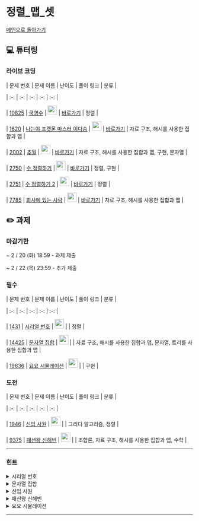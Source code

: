 # 정렬_맵_셋

[메인으로 돌아가기](https://github.com/Altu-Bitu-5/Notice)

## 💻 튜터링

### 라이브 코딩

| 문제 번호 | 문제 이름 | 난이도 | 풀이 링크 | 분류 |

|  :-:  |  :-:  |  :-:  |  :-:  |  :-:  |

|  [10825](https://www.acmicpc.net/problem/10825)  |  [국영수](https://www.acmicpc.net/problem/10825)  | <img height="25px" width="25px" src="https://static.solved.ac/tier_small/7.svg"/> |  [바로가기](https://github.com/Altu-Bitu-6/Notice/blob/main/01_정렬_맵_셋/라이브코딩/10825.cpp)  | 정렬 |

|  [1620](https://www.acmicpc.net/problem/1620)  |  [나는야 포켓몬 마스터 이다솜](https://www.acmicpc.net/problem/1620)  | <img height="25px" width="25px" src="https://static.solved.ac/tier_small/7.svg"/> |  [바로가기](https://github.com/Altu-Bitu-6/Notice/blob/main/01_정렬_맵_셋/라이브코딩/1620.cpp)  | 자료 구조, 해시를 사용한 집합과 맵 |

|  [2002](https://www.acmicpc.net/problem/2002)  |  [추월](https://www.acmicpc.net/problem/2002)  | <img height="25px" width="25px" src="https://static.solved.ac/tier_small/10.svg"/> |  [바로가기](https://github.com/Altu-Bitu-6/Notice/blob/main/01_정렬_맵_셋/라이브코딩/2002.cpp)  | 자료 구조, 해시를 사용한 집합과 맵, 구현, 문자열 |

|  [2750](https://www.acmicpc.net/problem/2750)  |  [수 정렬하기](https://www.acmicpc.net/problem/2750)  | <img height="25px" width="25px" src="https://static.solved.ac/tier_small/4.svg"/> |  [바로가기](https://github.com/Altu-Bitu-6/Notice/blob/main/01_정렬_맵_셋/라이브코딩/2750.cpp)  | 정렬, 구현 |

|  [2751](https://www.acmicpc.net/problem/2751)  |  [수 정렬하기 2](https://www.acmicpc.net/problem/2751)  | <img height="25px" width="25px" src="https://static.solved.ac/tier_small/6.svg"/> |  [바로가기](https://github.com/Altu-Bitu-6/Notice/blob/main/01_정렬_맵_셋/라이브코딩/2751.cpp)  | 정렬 |

|  [7785](https://www.acmicpc.net/problem/7785)  |  [회사에 있는 사람](https://www.acmicpc.net/problem/7785)  | <img height="25px" width="25px" src="https://static.solved.ac/tier_small/6.svg"/> |  [바로가기](https://github.com/Altu-Bitu-6/Notice/blob/main/01_정렬_맵_셋/라이브코딩/7785.cpp)  | 자료 구조, 해시를 사용한 집합과 맵 |

## ✏️ 과제

### 마감기한

~ 2 / 20 (화) 18:59 - 과제 제출 </br>

~ 2 / 22 (목) 23:59 - 추가 제출 </br>

### 필수

| 문제 번호 | 문제 이름 | 난이도 | 풀이 링크 | 분류 |

|  :-:  |  :-:  |  :-:  |  :-:  |  :-:  |

|  [1431](https://www.acmicpc.net/problem/1431)  |  [시리얼 번호](https://www.acmicpc.net/problem/1431)  | <img height="25px" width="25px" src="https://static.solved.ac/tier_small/8.svg"/> |  | 정렬 |

|  [14425](https://www.acmicpc.net/problem/14425)  |  [문자열 집합](https://www.acmicpc.net/problem/14425)  | <img height="25px" width="25px" src="https://static.solved.ac/tier_small/8.svg"/> |   | 자료 구조, 해시를 사용한 집합과 맵, 문자열, 트리를 사용한 집합과 맵 |

|  [19636](https://www.acmicpc.net/problem/19636)  |  [요요 시뮬레이션](https://www.acmicpc.net/problem/19636)  | <img height="25px" width="25px" src="https://static.solved.ac/tier_small/7.svg"/> |    | 구현 |

### 도전

| 문제 번호 | 문제 이름 | 난이도 | 풀이 링크 | 분류 |

|  :-:  |  :-:  |  :-:  |  :-:  |  :-:  |

|  [1946](https://www.acmicpc.net/problem/1946)  |  [신입 사원](https://www.acmicpc.net/problem/1946)  | <img height="25px" width="25px" src="https://static.solved.ac/tier_small/10.svg"/> |   | 그리디 알고리즘, 정렬 |

|  [9375](https://www.acmicpc.net/problem/9375)  |  [패션왕 신해빈](https://www.acmicpc.net/problem/9375)  | <img height="25px" width="25px" src="https://static.solved.ac/tier_small/8.svg"/> |  | 조합론, 자료 구조, 해시를 사용한 집합과 맵, 수학 |

---

### 힌트

<details><summary>시리얼 번호</summary><div  markdown="1">&nbsp;&nbsp;&nbsp;&nbsp;서류심사와 면접심사의 성적을 모두 고려해 동시에 비교하려니 힘드네요. 하나의 심사 순위만 비교하려면 어떻게 해야 할까요?</div></details>

<details><summary>문자열 집합</summary><div  markdown="1">&nbsp;&nbsp;&nbsp;&nbsp;문자열의 개수 N, M이 꽤 크네요. 문자열을 효율적으로 관리할 수 있는 방법이 있을까요?</div></details>

<details><summary>신입 사원</summary><div  markdown="1">&nbsp;&nbsp;&nbsp;&nbsp;두 가지 순위를 비교하고 있어요. 동시에 비교하기보다는 하나를 고정하고 다른 하나를 비교하면 좋을 것 같아요!</div></details>

<details><summary>패션왕 신해빈</summary><div  markdown="1">&nbsp;&nbsp;&nbsp;&nbsp;의상의 이름과 의상의 종류 중 우리에게 필요한 입력값은 무엇일까요? 의상을 입지 않는 경우를 조심해야 할 것 같아요.</div></details>

<details><summary>요요 시뮬레이션</summary><div  markdown="1">&nbsp;&nbsp;&nbsp;&nbsp;문제가 조금 복잡하네요! 당황하지 말고 천천히 읽어보며 코드로 구현해봅시다. C++로 풀이할 경우, ⌊−5 / 2⌋ = -3이 나오는지 꼭 확인해보세요!</div></details>

---